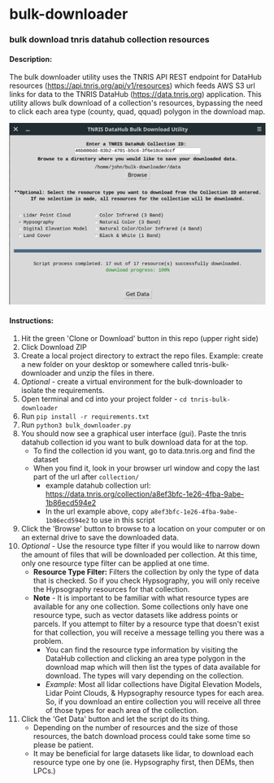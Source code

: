 # bulk-downloader
### __bulk download tnris datahub collection resources__

#### Description:
The bulk downloader utility uses the TNRIS API REST endpoint for DataHub resources (https://api.tnris.org/api/v1/resources) which feeds AWS S3 url links for data to the TNRIS DataHub (https://data.tnris.org) application. This utility allows bulk download of a collection's resources, bypassing the need to click each area type (county, quad, qquad) polygon in the download map.

![TNRIS DataHub Bulk Downloader Utility](/resources/bulk-downloader-linux.png)

#### Instructions:
1. Hit the green 'Clone or Download' button in this repo (upper right side)
2. Click Download ZIP
3. Create a local project directory to extract the repo files. Example: create a new folder on your desktop or somewhere called tnris-bulk-downloader and unzip the files in there.
4. *Optional* - create a virtual environment for the bulk-downloader to isolate the requirements.
5. Open terminal and cd into your project folder - `cd tnris-bulk-downloader`
6. Run `pip install -r requirements.txt`
7. Run `python3 bulk_downloader.py`
8. You should now see a graphical user interface (gui). Paste the tnris datahub collection id you want to bulk download data for at the top.
    - To find the collection id you want, go to data.tnris.org and find the dataset
    - When you find it, look in your browser url window and copy the last part of the url after `collection/`
      - example datahub collection url: https://data.tnris.org/collection/a8ef3bfc-1e26-4fba-9abe-1b86ecd594e2
      - In the url example above, copy `a8ef3bfc-1e26-4fba-9abe-1b86ecd594e2` to use in this script
9. Click the 'Browse' button to browse to a location on your computer or on an external drive to save the downloaded data.
10. *Optional* - Use the resource type filter if you would like to narrow down the amount of files that will be downloaded per collection. At this time, only one resource type filter can be applied at one time.
    - **Resource Type Filter:** Filters the collection by only the type of data that is checked. So if you check Hypsography, you will only receive the Hypsography resources for that collection.
    - **Note** - It is important to be familiar with what resource types are available for any one collection. Some collections only have one resource type, such as vector datasets like address points or parcels. If you attempt to filter by a resource type that doesn't exist for that collection, you will receive a message telling you there was a problem.
      - You can find the resource type information by visiting the DataHub collection and clicking an area type polygon in the download map which will then list the types of data available for download. The types will vary depending on the collection.
      - *Example*: Most all lidar collections have Digital Elevation Models, Lidar Point Clouds, & Hypsography resource types for each area. So, if you download an entire collection
        you will receive all three of those types for each area of the collection.
11. Click the 'Get Data' button and let the script do its thing.
    - Depending on the number of resources and the size of those resources, the batch download process could take some time so please be patient.
    - It may be beneficial for large datasets like lidar, to download each resource type one by one (ie. Hypsography first, then DEMs, then LPCs.)
